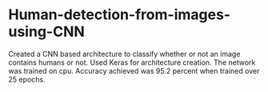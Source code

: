 # Human-detection-from-images-using-CNN
Created a CNN based architecture to classify whether or not an image contains humans or not. Used Keras for architecture creation. The network was trained on cpu. Accuracy achieved was 95.2 percent when trained over 25 epochs.
